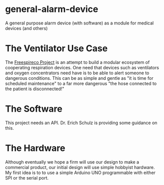 # general-alarm-device
A general purpose alarm device (with software) as a module for medical devices (and others)

# The Ventilator Use Case

The [Freespireco Project](https://github.com/PubInv/freespireco) is an attempt to build a modular
ecosystem of cooperating respiration devices. One need that devices such as ventilators and oxygen
concentrators need have is to be able to alert someone to dangerous conditions. This can be 
as simple and gentle as "it is time for scheduled maintenance" to a far more dangerous
"the hose connected to the patient is disconnected!"

# The Software

This project needs an API. Dr. Erich Schulz is providing some guidance on this.

# The Hardware

Although eventually we hope a firm will use our design to make a commercial product,
our initial design will use simple hobbyist hardware. My first idea is to 
to use a simple Arduino UNO programmable with either SPI or the serial port.
